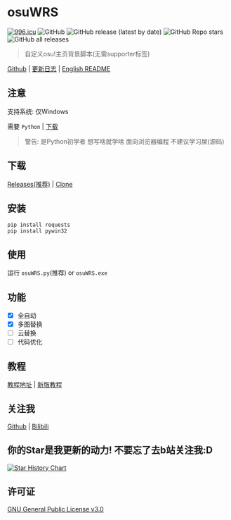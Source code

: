 # osuWRS

[![996.icu](https://img.shields.io/badge/link-996.icu-red.svg)](https://996.icu)
![GitHub](https://img.shields.io/github/license/windla/osuwrs)
![GitHub release (latest by date)](https://img.shields.io/github/v/release/windla/osuwrs)
![GitHub Repo stars](https://img.shields.io/github/stars/windla/osuwrs)
![GitHub all releases](https://img.shields.io/github/downloads/windla/osuwrs/total)

> 自定义osu!主页背景脚本(无需supporter标签)

[Github](https://github.com/Windla/osuWRS) | [更新日志](https://github.com/Windla/osuWRS/releases) | [English README](https://github.com/Windla/osuWRS/blob/master/README.en-US.md)

## 注意

支持系统: 仅Windows

需要 `Python` | [下载](https://www.python.org/downloads/)

> 警告: 是Python初学者 想写啥就学啥 面向浏览器编程 不建议学习屎(源码)

## 下载
[Releases(推荐)](https://github.com/Windla/osuWRS/releases) | [Clone](https://github.com/Windla/osuWRS/archive/refs/heads/master.zip)

## 安装

```
pip install requests
pip install pywin32
```

## 使用

运行 `osuWRS.py`(推荐) or `osuWRS.exe`

## 功能

- [x] 全自动
- [x] 多图替换
- [ ] 云替换
- [ ] 代码优化

## 教程

[教程地址](https://www.bilibili.com/video/BV1eq4y1g7sT/) | [新版教程](https://www.bilibili.com/video/BV1o8411s7Bf/)

## 关注我
[Github](https://github.com/Windla) | [Bilibili](https://space.bilibili.com/358002685)

## 你的Star是我更新的动力! 不要忘了去b站关注我:D
[![Star History Chart](https://api.star-history.com/svg?repos=Windla/osuWRS&type=Date)](https://star-history.com/#Windla/osuWRS&Date)

## 许可证

[GNU General Public License v3.0](https://github.com/Windla/osuWRS/blob/master/LICENSE)
